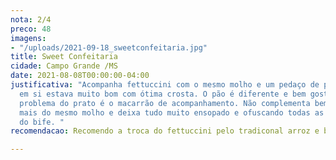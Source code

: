 ```yaml
---
nota: 2/4
preco: 48
imagens:
- "/uploads/2021-09-18_sweetconfeitaria.jpg"
title: Sweet Confeitaria
cidade: Campo Grande /MS
date: 2021-08-08T00:00:00-04:00
justificativa: "Acompanha fettuccini com o mesmo molho e um pedaço de pão.  \nO bife
  em si estava muito bom com ótima crosta. O pão é diferente e bem gostoso. O grande
  problema do prato é o macarrão de acompanhamento. Não complementa bem pois ele traz
  mais do mesmo molho e deixa tudo muito ensopado e ofuscando todas as qualidades
  do bife. "
recomendacao: Recomendo a troca do fettuccini pelo tradiconal arroz e batata.

---
```

